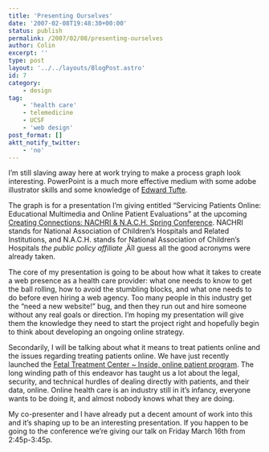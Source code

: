 ```yaml
---
title: 'Presenting Ourselves'
date: '2007-02-08T19:48:30+00:00'
status: publish
permalink: /2007/02/08/presenting-ourselves
author: Colin
excerpt: ''
type: post
layout: '../../layouts/BlogPost.astro'
id: 7
category:
    - design
tag:
    - 'health care'
    - telemedicine
    - UCSF
    - 'web design'
post_format: []
aktt_notify_twitter:
    - 'no'
---
```

I’m still slaving away here at work trying to make a process graph look interesting. PowerPoint is a much more effective medium with some adobe illustrator skills and some knowledge of [Edward Tufte](https://www.edwardtufte.com/tufte/).

The graph is for a presentation I’m giving entitled “Servicing Patients Online: Educational Multimedia and Online Patient Evaluations” at the upcoming [Creating Connections: NACHRI &amp; N.A.C.H. Spring Conference](https://www.childrenshospitals.net/AM/Template.cfm?Section=Creating_Connections). NACHRI stands for National Association of Children’s Hospitals and Related Institutions, and N.A.C.H. stands for National Association of Children’s Hospitals *the public policy affiliate* ‚ÄîI guess all the good acronyms were already taken.

The core of my presentation is going to be about how what it takes to create a web presence as a health care provider: what one needs to know to get the ball rolling, how to avoid the stumbling blocks, and what one needs to do before even hiring a web agency. Too many people in this industry get the “need a new website!” bug, and then they run out and hire someone without any real goals or direction. I’m hoping my presentation will give them the knowledge they need to start the project right and hopefully begin to think about developing an ongoing online strategy.

Secondarily, I will be talking about what it means to treat patients online and the issues regarding treating patients online. We have just recently launched the [Fetal Treatment Center ~ Inside, online patient program](https://fetus.ucsfmedicalcenter.org/patient_center/online_patient.asp). The long winding path of this endeavor has taught us a lot about the legal, security, and technical hurdles of dealing directly with patients, and their data, online. Online health care is an industry still in it’s infancy, everyone wants to be doing it, and almost nobody knows what they are doing.

My co-presenter and I have already put a decent amount of work into this and it’s shaping up to be an interesting presentation. If you happen to be going to the conference we’re giving our talk on Friday March 16th from 2:45p-3:45p.